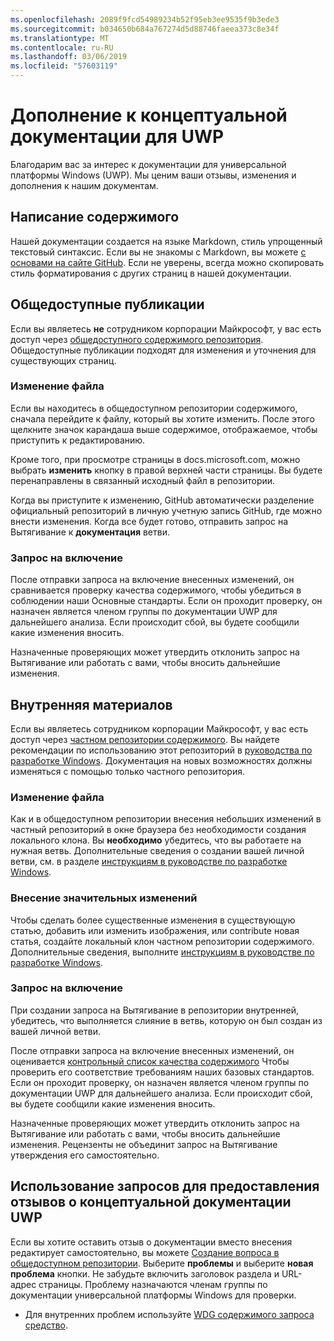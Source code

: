 ```yaml
---
ms.openlocfilehash: 2089f9fcd54989234b52f95eb3ee9535f9b3ede3
ms.sourcegitcommit: b034650b684a767274d5d88746faeea373c8e34f
ms.translationtype: MT
ms.contentlocale: ru-RU
ms.lasthandoff: 03/06/2019
ms.locfileid: "57603119"
---
```

# <a name="contributing-to-uwp-conceptual-documentation"></a>Дополнение к концептуальной документации для UWP

Благодарим вас за интерес к документации для универсальной платформы Windows (UWP). Мы ценим ваши отзывы, изменения и дополнения к нашим документам.

## <a name="writing-content"></a>Написание содержимого

Нашей документации создается на языке Markdown, стиль упрощенный текстовый синтаксис. Если вы не знакомы с Markdown, вы можете [с основами на сайте GitHub](https://guides.github.com/features/mastering-markdown/). Если не уверены, всегда можно скопировать стиль форматирования с других страниц в нашей документации.

## <a name="public-contributions"></a>Общедоступные публикации

Если вы являетесь **не** сотрудником корпорации Майкрософт, у вас есть доступ через [общедоступного содержимого репозитория](https://github.com/MicrosoftDocs/windows-uwp). Общедоступные публикации подходят для изменения и уточнения для существующих страниц.

### <a name="editing-a-file"></a>Изменение файла

Если вы находитесь в общедоступном репозитории содержимого, сначала перейдите к файлу, который вы хотите изменить. После этого щелкните значок карандаша выше содержимое, отображаемое, чтобы приступить к редактированию.

Кроме того, при просмотре страницы в docs.microsoft.com, можно выбрать **изменить** кнопку в правой верхней части страницы. Вы будете перенаправлены в связанный исходный файл в репозитории.

Когда вы приступите к изменению, GitHub автоматически разделение официальный репозиторий в личную учетную запись GitHub, где можно внести изменения. Когда все будет готово, отправить запрос на Вытягивание к **документация** ветви.

### <a name="pull-requests"></a>Запрос на включение

После отправки запроса на включение внесенных изменений, он сравнивается проверку качества содержимого, чтобы убедиться в соблюдении наши Основные стандарты. Если он проходит проверку, он назначен является членом группы по документации UWP для дальнейшего анализа. Если происходит сбой, вы будете сообщили какие изменения вносить.

Назначенные проверяющих может утвердить отклонить запрос на Вытягивание или работать с вами, чтобы вносить дальнейшие изменения.

## <a name="internal-contributions"></a>Внутренняя материалов

Если вы являетесь сотрудником корпорации Майкрософт, у вас есть доступ через [частном репозитории содержимого](https://cpubwin.visualstudio.com/_git/windows-uwp). Вы найдете рекомендации по использованию этот репозиторий в [руководства по разработке Windows](https://review.docs.microsoft.com/windows-authoring-guide/uwp/?branch=master). Документация на новых возможностях должны изменяться с помощью только частного репозитория.

### <a name="editing-a-file"></a>Изменение файла

Как и в общедоступном репозитории внесения небольших изменений в частный репозиторий в окне браузера без необходимости создания локального клона. Вы **необходимо** убедитесь, что вы работаете на нужная ветвь. Дополнительные сведения о создании вашей личной ветви, см. в разделе [инструкциям в руководстве по разработке Windows](https://review.docs.microsoft.com/windows-authoring-guide/uwp/conceptual/branches?branch=master).

### <a name="making-substantial-changes"></a>Внесение значительных изменений

Чтобы сделать более существенные изменения в существующую статью, добавить или изменить изображения, или contribute новая статья, создайте локальный клон частном репозитории содержимого. Дополнительные сведения, выполните [инструкциям в руководстве по разработке Windows](https://review.docs.microsoft.com/windows-authoring-guide/uwp/conceptual/).

### <a name="pull-requests"></a>Запрос на включение

При создании запроса на Вытягивание в репозитории внутренней, убедитесь, что выполняется слияние в ветвь, которую он был создан из вашей личной ветви.

После отправки запроса на включение внесенных изменений, он оценивается [контрольный список качества содержимого](https://review.docs.microsoft.com/windows-authoring-guide/managing-contributions/editorial-checklist?branch=master) Чтобы проверить его соответствие требованиям наших базовых стандартов. Если он проходит проверку, он назначен является членом группы по документации UWP для дальнейшего анализа. Если происходит сбой, вы будете сообщили какие изменения вносить.

Назначенные проверяющих может утвердить отклонить запрос на Вытягивание или работать с вами, чтобы вносить дальнейшие изменения. Рецензенты не объединит запрос на Вытягивание утверждения его самостоятельно.

## <a name="using-issues-to-provide-feedback-on-uwp-conceptual-documentation"></a>Использование запросов для предоставления отзывов о концептуальной документации UWP

Если вы хотите оставить отзыв о документации вместо внесения редактирует самостоятельно, вы можете [Создание вопроса в общедоступном репозитории](https://github.com/MicrosoftDocs/windows-uwp/issues). Выберите **проблемы** и выберите **новая проблема** кнопки. Не забудьте включить заголовок раздела и URL-адрес страницы. Проблему назначаются членам группы по документации универсальной платформы Windows для проверки.

* Для внутренних проблем используйте [WDG содержимого запроса средство](https://aka.ms/pubrequest).
